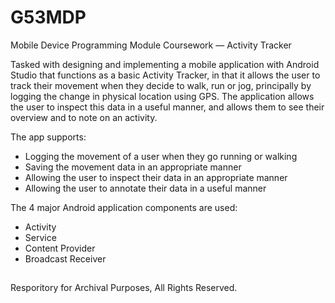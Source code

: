 # G53MDP
Mobile Device Programming Module Coursework — Activity Tracker

Tasked with designing and implementing a mobile application with Android Studio that functions as a basic Activity Tracker, in that it allows the user to track their movement when they decide to walk, run or jog, principally by logging the change in physical location using GPS. The application allows the user to inspect this data in a useful manner, and allows them to see their overview and to note on an activity.

The app supports:
- Logging the movement of a user when they go running or walking
- Saving the movement data in an appropriate manner
- Allowing the user to inspect their data in an appropriate manner
- Allowing the user to annotate their data in a useful manner

The 4 major Android application components are used:
- Activity
- Service
- Content Provider
- Broadcast Receiver

## 
Resporitory for Archival Purposes, All Rights Reserved.
